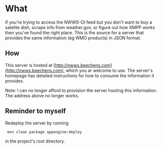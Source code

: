 # What
If you're trying to access the NWWS-OI feed but you don't want to buy a satelite dish, scrape info from weather.gov, or figure out how XMPP works then you've found the right place.  This is the source for a server that provides the same information (eg WMO products) in JSON format.

## How
This server is hosted at [http://nwws.beechens.com](http://nwws.beechens.com), which you ar welcome to use.  The server's homepage has detailed instructions for how to consume the information it provides.

Note: I can no longer afford to provision the server hsoting this information.  The address above no longer works.

## Reminder to myself
Redeploy the server by running
```bash
 mvn clean package appengine:deploy
```
in the project's root directory.

